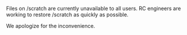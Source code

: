 Files on /scratch are currently unavailable to all users. RC engineers are working to restore /scratch as quickly as possible. 

We apologize for the inconvenience.
